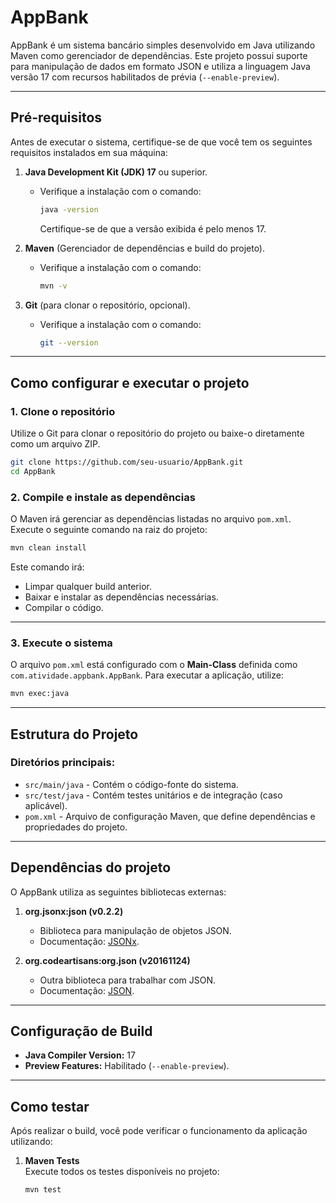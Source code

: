 
# AppBank

AppBank é um sistema bancário simples desenvolvido em Java utilizando Maven como gerenciador de dependências. Este projeto possui suporte para manipulação de dados em formato JSON e utiliza a linguagem Java versão 17 com recursos habilitados de prévia (`--enable-preview`).

---

## **Pré-requisitos**

Antes de executar o sistema, certifique-se de que você tem os seguintes requisitos instalados em sua máquina:

1. **Java Development Kit (JDK) 17** ou superior.
   - Verifique a instalação com o comando:
     ```bash
     java -version
     ```
     Certifique-se de que a versão exibida é pelo menos 17.
2. **Maven** (Gerenciador de dependências e build do projeto).
   - Verifique a instalação com o comando:
     ```bash
     mvn -v
     ```

3. **Git** (para clonar o repositório, opcional).
   - Verifique a instalação com o comando:
     ```bash
     git --version
     ```

---

## **Como configurar e executar o projeto**

### 1. Clone o repositório
Utilize o Git para clonar o repositório do projeto ou baixe-o diretamente como um arquivo ZIP.

```bash
git clone https://github.com/seu-usuario/AppBank.git
cd AppBank
```

### 2. Compile e instale as dependências
O Maven irá gerenciar as dependências listadas no arquivo `pom.xml`. Execute o seguinte comando na raiz do projeto:

```bash
mvn clean install
```

Este comando irá:
- Limpar qualquer build anterior.
- Baixar e instalar as dependências necessárias.
- Compilar o código.

---

### 3. Execute o sistema
O arquivo `pom.xml` está configurado com o **Main-Class** definida como `com.atividade.appbank.AppBank`. Para executar a aplicação, utilize:

```bash
mvn exec:java
```

---

## **Estrutura do Projeto**

### Diretórios principais:
- `src/main/java` - Contém o código-fonte do sistema.
- `src/test/java` - Contém testes unitários e de integração (caso aplicável).
- `pom.xml` - Arquivo de configuração Maven, que define dependências e propriedades do projeto.

---

## **Dependências do projeto**

O AppBank utiliza as seguintes bibliotecas externas:

1. **org.jsonx:json (v0.2.2)**
    - Biblioteca para manipulação de objetos JSON.
    - Documentação: [JSONx](https://jsonx.org).

2. **org.codeartisans:org.json (v20161124)**
    - Outra biblioteca para trabalhar com JSON.
    - Documentação: [JSON](https://github.com/stleary/JSON-java).

---

## **Configuração de Build**

- **Java Compiler Version:** 17
- **Preview Features:** Habilitado (`--enable-preview`).

---

## **Como testar**

Após realizar o build, você pode verificar o funcionamento da aplicação utilizando:

1. **Maven Tests**  
   Execute todos os testes disponíveis no projeto:
   ```bash
   mvn test
   ```